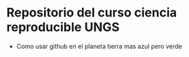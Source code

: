 # Repositorio del curso ciencia reproducible UNGS

* Como usar github en el planeta tierra mas azul pero verde
